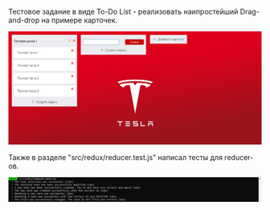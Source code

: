 
Тестовое задание в виде To-Do List - реализовать наипростейший Drag-and-drop на примере карточек.

![Image alt](https://github.com/sashka0264/React/blob/master/toDo/Screenshot.jpg)

Также в разделе "src/redux/reducer.test.js" написал тесты для reducer-ов.

![Image alt](https://github.com/sashka0264/React/blob/master/toDo/Screenshot2.jpg)